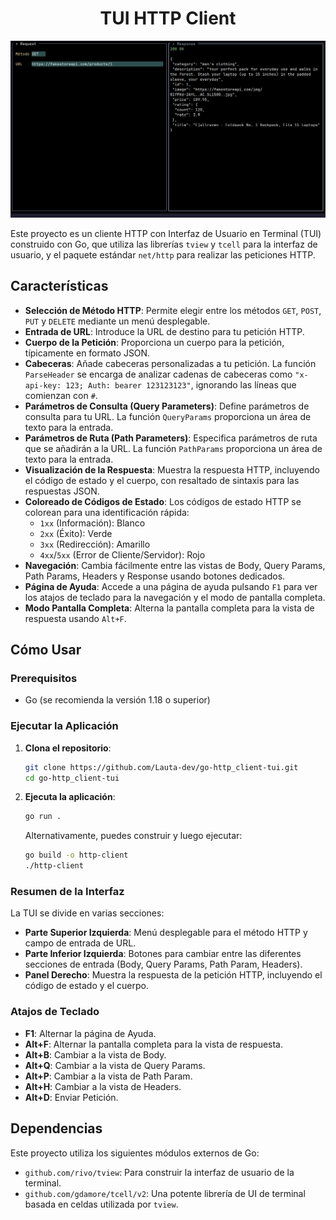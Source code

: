 <h1 align="center">TUI HTTP Client</h1>

![Captura de pantalla de la APP](./public/screenshot.png) 

Este proyecto es un cliente HTTP con Interfaz de Usuario en Terminal (TUI) construido con Go, que utiliza las librerías `tview` y `tcell` para la interfaz de usuario, y el paquete estándar `net/http` para realizar las peticiones HTTP.

## Características

* **Selección de Método HTTP**: Permite elegir entre los métodos `GET`, `POST`, `PUT` y `DELETE` mediante un menú desplegable.
* **Entrada de URL**: Introduce la URL de destino para tu petición HTTP.
* **Cuerpo de la Petición**: Proporciona un cuerpo para la petición, típicamente en formato JSON.
* **Cabeceras**: Añade cabeceras personalizadas a tu petición. La función `ParseHeader` se encarga de analizar cadenas de cabeceras como `"x-api-key: 123; Auth: bearer 123123123"`, ignorando las líneas que comienzan con `#`.
* **Parámetros de Consulta (Query Parameters)**: Define parámetros de consulta para tu URL. La función `QueryParams` proporciona un área de texto para la entrada.
* **Parámetros de Ruta (Path Parameters)**: Especifica parámetros de ruta que se añadirán a la URL. La función `PathParams` proporciona un área de texto para la entrada.
* **Visualización de la Respuesta**: Muestra la respuesta HTTP, incluyendo el código de estado y el cuerpo, con resaltado de sintaxis para las respuestas JSON.
* **Coloreado de Códigos de Estado**: Los códigos de estado HTTP se colorean para una identificación rápida:
    * `1xx` (Información): Blanco
    * `2xx` (Éxito): Verde
    * `3xx` (Redirección): Amarillo
    * `4xx`/`5xx` (Error de Cliente/Servidor): Rojo
* **Navegación**: Cambia fácilmente entre las vistas de Body, Query Params, Path Params, Headers y Response usando botones dedicados.
* **Página de Ayuda**: Accede a una página de ayuda pulsando `F1` para ver los atajos de teclado para la navegación y el modo de pantalla completa.
* **Modo Pantalla Completa**: Alterna la pantalla completa para la vista de respuesta usando `Alt+F`.

## Cómo Usar

### Prerequisitos

* Go (se recomienda la versión 1.18 o superior)

### Ejecutar la Aplicación

1.  **Clona el repositorio**:
    ```bash
    git clone https://github.com/Lauta-dev/go-http_client-tui.git
    cd go-http_client-tui
    ```
2.  **Ejecuta la aplicación**:
    ```bash
    go run .
    ```
    Alternativamente, puedes construir y luego ejecutar:
    ```bash
    go build -o http-client
    ./http-client
    ```

### Resumen de la Interfaz

La TUI se divide en varias secciones:

* **Parte Superior Izquierda**: Menú desplegable para el método HTTP y campo de entrada de URL.
* **Parte Inferior Izquierda**: Botones para cambiar entre las diferentes secciones de entrada (Body, Query Params, Path Param, Headers).
* **Panel Derecho**: Muestra la respuesta de la petición HTTP, incluyendo el código de estado y el cuerpo.

### Atajos de Teclado

* **F1**: Alternar la página de Ayuda.
* **Alt+F**: Alternar la pantalla completa para la vista de respuesta.
* **Alt+B**: Cambiar a la vista de Body.
* **Alt+Q**: Cambiar a la vista de Query Params.
* **Alt+P**: Cambiar a la vista de Path Param.
* **Alt+H**: Cambiar a la vista de Headers.
* **Alt+D**: Enviar Petición.

## Dependencias

Este proyecto utiliza los siguientes módulos externos de Go:

* `github.com/rivo/tview`: Para construir la interfaz de usuario de la terminal.
* `github.com/gdamore/tcell/v2`: Una potente librería de UI de terminal basada en celdas utilizada por `tview`.
